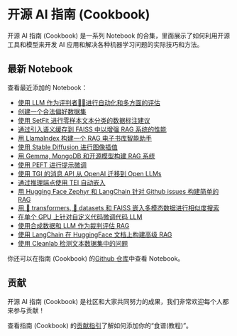 # 开源 AI 指南 (Cookbook)

开源 AI 指南 (Cookbook) 是一系列 Notebook 的合集，里面展示了如何利用开源工具和模型来开发 AI 应用和解决各种机器学习问题的实际技巧和方法。

## 最新 Notebook

查看最近添加的 Notebook：
- [使用 LLM 作为评判者🧑‍⚖️进行自动化和多方面的评估](llm_judge)
- [创建一个合法偏好数据集](pipeline_notus_instructions_preferences_legal)
- [使用 SetFit 进行零样本文本分类的数据标注建议](labelling_feedback_setfit)
- [通过引入语义缓存到 FAISS 中以增强 RAG 系统的性能](semantic_cache_chroma_vector_database)
- [用 LlamaIndex 构建一个 RAG 电子书库智能助手](rag_llamaindex_librarian)
- [使用 Stable Diffusion 进行图像插值](stable_diffusion_interpolation)
- [用 Gemma, MongoDB 和开源模型构建 RAG 系统](rag_with_hugging_face_gemma_mongodb)
- [使用 PEFT 进行提示微调](prompt_tuning_peft)
- [使用 TGI 的消息 API 从 OpenAI 迁移到 Open LLMs](tgi_messages_api_demo)
- [通过推理端点使用 TEI 自动嵌入](automatic_embedding_tei_inference_endpoints)
- [用 Hugging Face Zephyr 和 LangChain 针对 Github issues 构建简单的 RAG](rag_zephyr_langchain)
- [用 🤗 transformers, 🤗 datasets 和 FAISS 嵌入多模态数据进行相似度搜索](faiss_with_hf_datasets_and_clip)
- [在单个 GPU 上针对自定义代码微调代码 LLM](fine_tuning_code_llm_on_single_gpu)
- [使用合成数据和 LLM 作为裁判评估 RAG](rag_evaluation)
- [使用 LangChain 在 HuggingFace 文档上构建高级 RAG](advanced_rag)
- [使用 Cleanlab 检测文本数据集中的问题](issues_in_text_dataset)

你还可以在指南 (Cookbook) 的[Github 仓库](https://github.com/huggingface/cookbook)中查看 Notebook。

## 贡献

开源 AI 指南 (Cookbook) 是社区和大家共同努力的成果，我们非常欢迎每个人都来参与贡献！


查看指南 (Cookbook) 的[贡献指引](https://github.com/huggingface/cookbook/blob/main/README.md)了解如何添加你的“食谱(教程)”。
